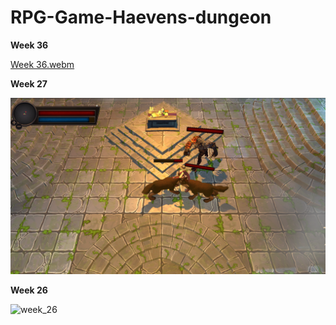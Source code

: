# RPG-Game-Haevens-dungeon


<p><b>Week 36</b></p>
         
[Week 36.webm](https://user-images.githubusercontent.com/37591806/188963189-d4f0d76d-3183-4882-acbd-b1a24fc4754f.webm)

<p><b>Week 27</b></p>

![week_27](https://github.com/MikloCO/RPG-Game-Haevens-dungeon/blob/main/Assets/Documentation/Images/week_27_2022.png?raw=true)

<p><b>Week 26</b></p>

![week_26](https://github.com/MikloCO/RPG-Game-Haevens-dungeon/blob/main/Assets/Documentation/Images/week_26_2022.png?raw=true)




